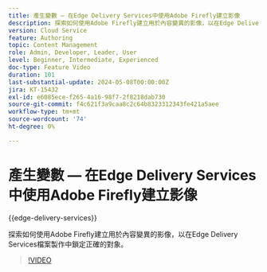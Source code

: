```yaml
---
title: 產生變數 — 在Edge Delivery Services中使用Adobe Firefly建立影像
description: 探索如何使用Adobe Firefly建立用於內容變異的影像，以在Edge Delivery Services檔案製作中鎖定正確的對象。
version: Cloud Service
feature: Authoring
topic: Content Management
role: Admin, Developer, Leader, User
level: Beginner, Intermediate, Experienced
doc-type: Feature Video
duration: 101
last-substantial-update: 2024-05-08T00:00:00Z
jira: KT-15432
exl-id: e6085ece-f265-4a16-98f7-2f8218dab730
source-git-commit: f4c621f3a9caa8c2c64b8323312343fe421a5aee
workflow-type: tm+mt
source-wordcount: '74'
ht-degree: 0%

---
```


# 產生變數 — 在Edge Delivery Services中使用Adobe Firefly建立影像

{{edge-delivery-services}}

探索如何使用Adobe Firefly建立用於內容變異的影像，以在Edge Delivery Services檔案製作中鎖定正確的對象。

>[!VIDEO](https://video.tv.adobe.com/v/3428794/?learn=on)
